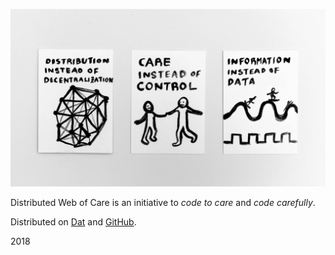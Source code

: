 ![group photo](static/images/og.jpg)


Distributed Web of Care is an initiative to *code to care* and *code carefully*.


Distributed on [Dat](dat://distributedweb.care/) and [GitHub](https://github.com/tchoi8/distributedwebofcare).

2018  
